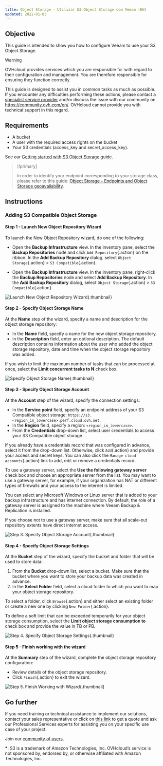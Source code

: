 ```yaml
---
title: Object Storage - Utilizar S3 Object Storage com Veeam (EN)
updated: 2022-01-03
---
```


## Objective

This guide is intended to show you how to configure Veeam to use your S3 Object Storage.

> [!warning]
>
> OVHcloud provides services which you are responsible for with regard to their configuration and management. You are therefore responsible for ensuring they function correctly.
>
> This guide is designed to assist you in common tasks as much as possible. If you encounter any difficulties performing these actions, please contact a [specialist service provider](https://partner.ovhcloud.com/en/directory/) and/or discuss the issue with our community on <https://community.ovh.com/en/>. OVHcloud cannot provide you with technical support in this regard.
>

## Requirements

- A bucket
- A user with the required access rights on the bucket
- Your S3 credentials (access_key and secret_access_key).

See our [Getting started with S3 Object Storage](/pages/storage_and_backup/object_storage/s3_getting_started_with_object_storage) guide.

> [!primary]
>
> In order to identify your endpoint corresponding to your storage class, please refer to this guide: [Object Storage - Endpoints and Object Storage geoavailability](/pages/storage_and_backup/object_storage/s3_location).
>

## Instructions

### Adding S3 Compatible Object Storage

#### Step 1 - Launch New Object Repository Wizard

To launch the New Object Repository wizard, do one of the following:

- Open the **Backup Infrastructure** view. In the inventory pane, select the **Backup Repositories** node and click `Add Repository`{.action} on the ribbon. In the **Add Backup Repository** dialog, select `Object Storage`{.action} > `S3 Compatible`{.action}.

- Open the **Backup Infrastructure** view. In the inventory pane, right-click the **Backup Repositories** node and select **Add Backup Repository**. In the **Add Backup Repository** dialog, select `Object Storage`{.action} > `S3 Compatible`{.action}.

![Launch New Object Repository Wizard](images/highperf-veeam-20220103142309570.png){.thumbnail}

#### Step 2 - Specify Object Storage Name

At the **Name** step of the wizard, specify a name and description for the object storage repository:

- In the **Name** field, specify a name for the new object storage repository.
- In the **Description** field, enter an optional description. The default description contains information about the user who added the object storage repository, date and time when the object storage repository was added.

If you wish to limit the maximum number of tasks that can be processed at once, select the **Limit concurrent tasks to N** check box.

![Specify Object Storage Name](images/highperf-veeam-2022010416461795.png){.thumbnail}

#### Step 3 - Specify Object Storage Account

At the **Account** step of the wizard, specify the connection settings:

- In the **Service point** field, specify an endpoint address of your S3 Compatible object storage: `https://s3.<region_in_lowercase>.perf.cloud.ovh.net`.
- In the **Region** field, specify a region: `<region_in_lowercase>`.
- From the **Credentials** drop-down list, select user credentials to access your S3 Compatible object storage.

If you already have a credentials record that was configured in advance, select it from the drop-down list. Otherwise, click `Add`{.action} and provide your access and secret keys. You can also click the `Manage cloud accounts`{.action} link to add, edit or remove a credentials record.

To use a gateway server, select the **Use the following gateway server** check box and choose an appropriate server from the list. You may want to use a gateway server, for example, if your organization has NAT or different types of firewalls and your access to the internet is limited.

You can select any Microsoft Windows or Linux server that is added to your backup infrastructure and has internet connection. By default, the role of a gateway server is assigned to the machine where Veeam Backup & Replication is installed.

If you choose not to use a gateway server, make sure that all scale-out repository extents have direct internet access.

![Step 3. Specify Object Storage Account](images/highperf-veeam-20220104174350437.png){.thumbnail}

#### Step 4 - Specify Object Storage Settings

At the **Bucket** step of the wizard, specify the bucket and folder that will be used to store data:

1. From the **Bucket** drop-down list, select a bucket. Make sure that the bucket where you want to store your backup data was created in advance.
2. In the **Select Folder** field, select a cloud folder to which you want to map your object storage repository.

To select a folder, click `Browse`{.action} and either select an existing folder or create a new one by clicking `New Folder`{.action}.

To define a soft limit that can be exceeded temporarily for your object storage consumption, select the **Limit object storage consumption to** check box and provide the value in TB or PB.

![Step 4. Specify Object Storage Settings](images/highperf-veeam-20220104180054702.png){.thumbnail}

#### Step 5 - Finish working with the wizard

At the **Summary** step of the wizard, complete the object storage repository configuration:

- Review details of the object storage repository.
- Click `Finish`{.action} to exit the wizard.

![Step 5. Finish Working with Wizard](images/highperf-veeam-20220104180210797.png){.thumbnail}

## Go further

If you need training or technical assistance to implement our solutions, contact your sales representative or click on [this link](/links/professional-services) to get a quote and ask our Professional Services experts for assisting you on your specific use case of your project.

Join our [community of users](/links/community).

**\***: S3 is a trademark of Amazon Technologies, Inc. OVHcloud’s service is not sponsored by, endorsed by, or otherwise affiliated with Amazon Technologies, Inc.
